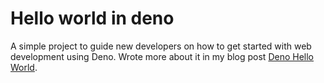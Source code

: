 # Hello world in deno
A simple project to guide new developers on how to get started with web development using Deno. 
Wrote more about it in my blog post [Deno Hello World](https://uptownhr.com/blog/deno-hello-world).